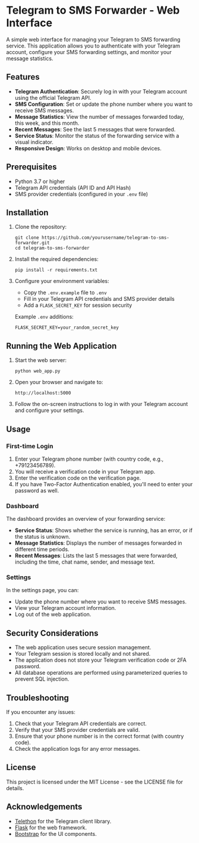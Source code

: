 # Telegram to SMS Forwarder - Web Interface

A simple web interface for managing your Telegram to SMS forwarding service. This application allows you to authenticate with your Telegram account, configure your SMS forwarding settings, and monitor your message statistics.

## Features

- **Telegram Authentication**: Securely log in with your Telegram account using the official Telegram API.
- **SMS Configuration**: Set or update the phone number where you want to receive SMS messages.
- **Message Statistics**: View the number of messages forwarded today, this week, and this month.
- **Recent Messages**: See the last 5 messages that were forwarded.
- **Service Status**: Monitor the status of the forwarding service with a visual indicator.
- **Responsive Design**: Works on desktop and mobile devices.

## Prerequisites

- Python 3.7 or higher
- Telegram API credentials (API ID and API Hash)
- SMS provider credentials (configured in your `.env` file)

## Installation

1. Clone the repository:
   ```
   git clone https://github.com/yourusername/telegram-to-sms-forwarder.git
   cd telegram-to-sms-forwarder
   ```

2. Install the required dependencies:
   ```
   pip install -r requirements.txt
   ```

3. Configure your environment variables:
   - Copy the `.env.example` file to `.env`
   - Fill in your Telegram API credentials and SMS provider details
   - Add a `FLASK_SECRET_KEY` for session security

   Example `.env` additions:
   ```
   FLASK_SECRET_KEY=your_random_secret_key
   ```

## Running the Web Application

1. Start the web server:
   ```
   python web_app.py
   ```

2. Open your browser and navigate to:
   ```
   http://localhost:5000
   ```

3. Follow the on-screen instructions to log in with your Telegram account and configure your settings.

## Usage

### First-time Login

1. Enter your Telegram phone number (with country code, e.g., +79123456789).
2. You will receive a verification code in your Telegram app.
3. Enter the verification code on the verification page.
4. If you have Two-Factor Authentication enabled, you'll need to enter your password as well.

### Dashboard

The dashboard provides an overview of your forwarding service:

- **Service Status**: Shows whether the service is running, has an error, or if the status is unknown.
- **Message Statistics**: Displays the number of messages forwarded in different time periods.
- **Recent Messages**: Lists the last 5 messages that were forwarded, including the time, chat name, sender, and message text.

### Settings

In the settings page, you can:

- Update the phone number where you want to receive SMS messages.
- View your Telegram account information.
- Log out of the web application.

## Security Considerations

- The web application uses secure session management.
- Your Telegram session is stored locally and not shared.
- The application does not store your Telegram verification code or 2FA password.
- All database operations are performed using parameterized queries to prevent SQL injection.

## Troubleshooting

If you encounter any issues:

1. Check that your Telegram API credentials are correct.
2. Verify that your SMS provider credentials are valid.
3. Ensure that your phone number is in the correct format (with country code).
4. Check the application logs for any error messages.

## License

This project is licensed under the MIT License - see the LICENSE file for details.

## Acknowledgements

- [Telethon](https://github.com/LonamiWebs/Telethon) for the Telegram client library.
- [Flask](https://flask.palletsprojects.com/) for the web framework.
- [Bootstrap](https://getbootstrap.com/) for the UI components. 